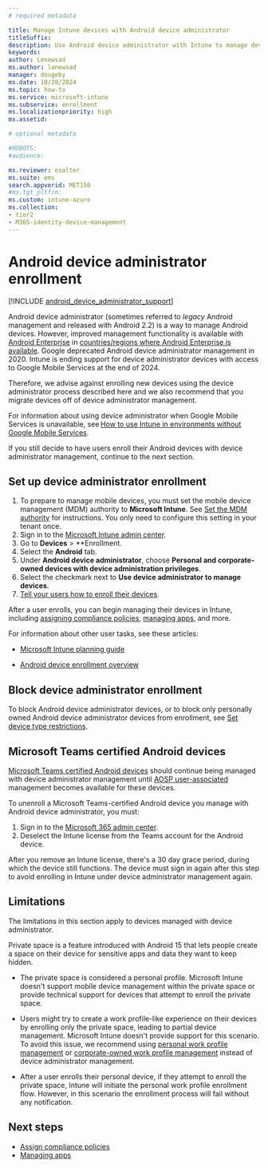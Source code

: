 ```yaml
---
# required metadata

title: Manage Intune devices with Android device administrator 
titleSuffix: 
description: Use Android device administrator with Intune to manage devices. 
keywords:
author: Lenewsad
ms.author: lanewsad
manager: dougeby
ms.date: 10/28/2024
ms.topic: how-to
ms.service: microsoft-intune
ms.subservice: enrollment
ms.localizationpriority: high
ms.assetid: 

# optional metadata

#ROBOTS:
#audience:

ms.reviewer: esalter
ms.suite: ems
search.appverid: MET150
#ms.tgt_pltfrm:
ms.custom: intune-azure
ms.collection:
- tier2
- M365-identity-device-management
---
```


# Android device administrator enrollment  

 [!INCLUDE [android_device_administrator_support](../includes/android-device-administrator-support.md)]  

Android device administrator (sometimes referred to *legacy* Android management and released with Android 2.2) is a way to manage Android devices. However, improved management functionality is available with [Android Enterprise](https://www.android.com/enterprise/management/) in [countries/regions where Android Enterprise is available](https://support.google.com/work/android/answer/6270910). Google deprecated Android device administrator management in 2020. Intune is ending support for device administrator devices with access to Google Mobile Services at the end of 2024.  

Therefore, we advise against enrolling new devices using the device administrator process described here and we also recommend that you migrate devices off of device administrator management.

For information about using device administrator when Google Mobile Services is unavailable, see [How to use Intune in environments without Google Mobile Services](../apps/manage-without-gms.md). 

If you still decide to have users enroll their Android devices with device administrator management, continue to the next section.

## Set up device administrator enrollment

1. To prepare to manage mobile devices, you must set the mobile device management (MDM) authority to **Microsoft Intune**. See [Set the MDM authority](../fundamentals/mdm-authority-set.md) for instructions. You only need to configure this setting in your tenant once.  
2. Sign in to the [Microsoft Intune admin center](https://go.microsoft.com/fwlink/?linkid=2109431).
3. Go to **Devices** > **Enrollment.
4. Select the **Android** tab.
5. Under **Android device administrator**, choose **Personal and corporate-owned devices with device administration privileges**.
6. Select the checkmark next to **Use device administrator to manage devices**.  
7. [Tell your users how to enroll their devices](../user-help/enroll-device-android-company-portal.md).  

After a user enrolls, you can begin managing their devices in Intune, including [assigning compliance policies](../protect/compliance-policy-create-android.md), [managing apps](../apps/app-management.md), and more.

For information about other user tasks, see these articles:  

- [Microsoft Intune planning guide](../fundamentals/intune-planning-guide.md)  

- [Android device enrollment overview ](../user-help/why-enroll-android-device.md)  

## Block device administrator enrollment
To block Android device administrator devices, or to block only personally owned Android device administrator devices from enrollment, see [Set device type restrictions](enrollment-restrictions-set.md).

## Microsoft Teams certified Android devices

[Microsoft Teams certified Android devices](/microsoftteams/devices/teams-ip-phones) should continue being managed with device administrator management until [AOSP user-associated](android-aosp-corporate-owned-user-associated-enroll.md) management becomes available for these devices.  

To unenroll a Microsoft Teams-certified Android device you manage with Android device administrator, you must:  

1. Sign in to the [Microsoft 365 admin center](https://admin.microsoft.com/).
1. Deselect the Intune license from the Teams account for the Android device. 

After you remove an Intune license, there's a 30 day grace period, during which the device still functions. The device must sign in again after this step to avoid enrolling in Intune under device administrator management again. 

## Limitations 

The limitations in this section apply to devices managed with device administrator.    

Private space is a feature introduced with Android 15 that lets people create a space on their device for sensitive apps and data they want to keep hidden. 

 * The private space is considered a personal profile. Microsoft Intune doesn't support mobile device management within the private space or provide technical support for devices that attempt to enroll the private space.   

 * Users might try to create a work profile-like experience on their devices by enrolling only the private space, leading to partial device management. Microsoft Intune doesn't provide support for this scenario. To avoid this issue, we recommend using [personal work profile management](android-work-profile-enroll.md) or [corporate-owned work profile management](android-corporate-owned-work-profile-enroll.md) instead of device administrator management.  

 * After a user enrolls their personal device, if they attempt to enroll the private space, Intune will initiate the personal work profile enrollment flow. However, in this scenario the enrollment process will fail without any notification.    

## Next steps
- [Assign compliance policies](../protect/compliance-policy-create-android.md)
- [Managing apps](../apps/app-management.md)
